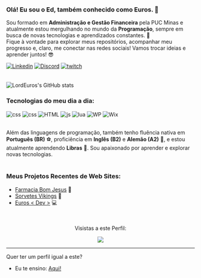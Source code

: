 ### Olá! Eu sou o Ed, também conhecido como Euros. 👋

Sou formado em **Administração e Gestão Financeira** pela PUC Minas e atualmente estou mergulhando no mundo da **Programação**, sempre em busca de novas tecnologias e aprendizados constantes. 🚀<br/>
Fique à vontade para explorar meus repositórios, acompanhar meu progresso e, claro, me conectar nas redes sociais! Vamos trocar ideias e aprender juntos! 😎<br/>

[![Linkedin](https://img.shields.io/badge/LinkedIn-0077B5?style=for-the-badge&logo=linkedin&logoColor=white)](https://www.linkedin.com/in/edjuniorjf/) 
[![Discord](https://img.shields.io/badge/Discord-7289DA?style=for-the-badge&logo=discord&logoColor=white)](https://discord.gg/TfhKUkwKvf) 
[![twitch](https://img.shields.io/badge/Twitch-9146FF?style=for-the-badge&logo=twitch&logoColor=white)](https://www.twitch.tv/lordeuros)  
<br/>
<br/>
![LordEuros's GitHub stats](https://github-readme-stats.vercel.app/api?username=LordEurosJf&show_icons=true&theme=ambient_gradient)
<br/>

### Tecnologias do meu dia a dia:
<div style= "display: inline_block">
<img align="center" alt="css" src="https://img.shields.io/badge/Microsoft_Excel-217346?style=for-the-badge&logo=microsoft-excel&logoColor=white"/> 
<img align="center" alt="css" src="https://img.shields.io/badge/CSS-239120?&style=for-the-badge&logo=css3&logoColor=white"/> 
<img align="center" alt="HTML" src="https://img.shields.io/badge/HTML5-E34F26?style=for-the-badge&logo=html5&logoColor=white"/> 
<img align="center" alt="js" src="https://img.shields.io/badge/JavaScript-323330?style=for-the-badge&logo=javascript&logoColor=F7DF1E"/> 
<img align="center" alt="lua" src="https://img.shields.io/badge/Lua-2C2D72?style=for-the-badge&logo=lua&logoColor=white"/> 
<img align="center" alt="WP" src="https://img.shields.io/badge/Wordpress-21759B?style=for-the-badge&logo=wordpress&logoColor=white"/> 
<img align="center" alt="Wix" src="https://img.shields.io/badge/Wix-000?style=for-the-badge&logo=wix&logoColor=white"/> 
</div>
<br>

Além das linguagens de programação, também tenho fluência nativa em **Português (BR)** ⚽, proficiência em **Inglês (B2)** e **Alemão (A2)** 🏰, e estou atualmente aprendendo **Libras** 🙌. Sou apaixonado por aprender e explorar novas tecnologias.
<br/>
<br/>

### Meus Projetos Recentes de Web Sites:
- [Farmacia Bom Jesus](https://www.farmaciabj.com.br) 💊 <br/>
- [Sorvetes Vikings](https://www.sorvetesvikings.com) 🍨 <br/>
- [Euros < Dev >](https://www.eurosdev.com) 💻 <br/>

</br>
<p align="center"> Visistas a este Perfil:</p>
<p align="center"> <img align="center" src="https://profile-counter.glitch.me/LordEurosJf/count.svg" /></p>

---

Quer ter um perfil igual a este? 
- Eu te ensino: [Aqui!](https://github.com/LordEurosJf/perfil_Personalizado)
